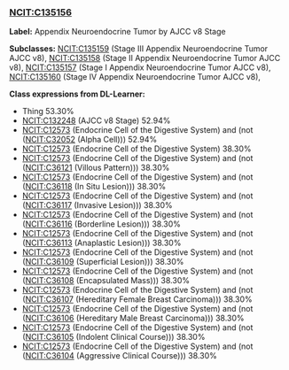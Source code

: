 
### [NCIT:C135156](http://purl.obolibrary.org/obo/NCIT_C135156)
**Label:** Appendix Neuroendocrine Tumor by AJCC v8 Stage

**Subclasses:** [NCIT:C135159](http://purl.obolibrary.org/obo/NCIT_C135159) (Stage III Appendix Neuroendocrine Tumor AJCC v8), [NCIT:C135158](http://purl.obolibrary.org/obo/NCIT_C135158) (Stage II Appendix Neuroendocrine Tumor AJCC v8), [NCIT:C135157](http://purl.obolibrary.org/obo/NCIT_C135157) (Stage I Appendix Neuroendocrine Tumor AJCC v8), [NCIT:C135160](http://purl.obolibrary.org/obo/NCIT_C135160) (Stage IV Appendix Neuroendocrine Tumor AJCC v8), 

**Class expressions from DL-Learner:**

- Thing 53.30%
- [NCIT:C132248](http://purl.obolibrary.org/obo/NCIT_C132248) (AJCC v8 Stage) 52.94%
- [NCIT:C12573](http://purl.obolibrary.org/obo/NCIT_C12573) (Endocrine Cell of the Digestive System) and (not ([NCIT:C32052](http://purl.obolibrary.org/obo/NCIT_C32052) (Alpha Cell))) 52.94%
- [NCIT:C12573](http://purl.obolibrary.org/obo/NCIT_C12573) (Endocrine Cell of the Digestive System) 38.30%
- [NCIT:C12573](http://purl.obolibrary.org/obo/NCIT_C12573) (Endocrine Cell of the Digestive System) and (not ([NCIT:C36121](http://purl.obolibrary.org/obo/NCIT_C36121) (Villous Pattern))) 38.30%
- [NCIT:C12573](http://purl.obolibrary.org/obo/NCIT_C12573) (Endocrine Cell of the Digestive System) and (not ([NCIT:C36118](http://purl.obolibrary.org/obo/NCIT_C36118) (In Situ Lesion))) 38.30%
- [NCIT:C12573](http://purl.obolibrary.org/obo/NCIT_C12573) (Endocrine Cell of the Digestive System) and (not ([NCIT:C36117](http://purl.obolibrary.org/obo/NCIT_C36117) (Invasive Lesion))) 38.30%
- [NCIT:C12573](http://purl.obolibrary.org/obo/NCIT_C12573) (Endocrine Cell of the Digestive System) and (not ([NCIT:C36116](http://purl.obolibrary.org/obo/NCIT_C36116) (Borderline Lesion))) 38.30%
- [NCIT:C12573](http://purl.obolibrary.org/obo/NCIT_C12573) (Endocrine Cell of the Digestive System) and (not ([NCIT:C36113](http://purl.obolibrary.org/obo/NCIT_C36113) (Anaplastic Lesion))) 38.30%
- [NCIT:C12573](http://purl.obolibrary.org/obo/NCIT_C12573) (Endocrine Cell of the Digestive System) and (not ([NCIT:C36109](http://purl.obolibrary.org/obo/NCIT_C36109) (Superficial Lesion))) 38.30%
- [NCIT:C12573](http://purl.obolibrary.org/obo/NCIT_C12573) (Endocrine Cell of the Digestive System) and (not ([NCIT:C36108](http://purl.obolibrary.org/obo/NCIT_C36108) (Encapsulated Mass))) 38.30%
- [NCIT:C12573](http://purl.obolibrary.org/obo/NCIT_C12573) (Endocrine Cell of the Digestive System) and (not ([NCIT:C36107](http://purl.obolibrary.org/obo/NCIT_C36107) (Hereditary Female Breast Carcinoma))) 38.30%
- [NCIT:C12573](http://purl.obolibrary.org/obo/NCIT_C12573) (Endocrine Cell of the Digestive System) and (not ([NCIT:C36106](http://purl.obolibrary.org/obo/NCIT_C36106) (Hereditary Male Breast Carcinoma))) 38.30%
- [NCIT:C12573](http://purl.obolibrary.org/obo/NCIT_C12573) (Endocrine Cell of the Digestive System) and (not ([NCIT:C36105](http://purl.obolibrary.org/obo/NCIT_C36105) (Indolent Clinical Course))) 38.30%
- [NCIT:C12573](http://purl.obolibrary.org/obo/NCIT_C12573) (Endocrine Cell of the Digestive System) and (not ([NCIT:C36104](http://purl.obolibrary.org/obo/NCIT_C36104) (Aggressive Clinical Course))) 38.30%


